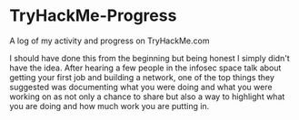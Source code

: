# TryHackMe-Progress
A log of my activity and progress on TryHackMe.com

I should have done this from the beginning but being honest I simply didn't have the idea. After hearing a few people in the infosec space talk about getting your first job and building a network, one of the top things they suggested was documenting what you were doing and what you were working on as not only a chance to share but also a way to highlight what you are doing and how much work you are putting in.
